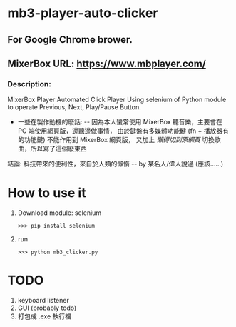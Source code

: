 # mb3-player-auto-clicker

## For Google Chrome brower.
## MixerBox URL: https://www.mbplayer.com/

### Description:
MixerBox Player Automated Click Player
Using selenium of Python module to operate Previous, Next, Play/Pause Button.

* 一些在製作動機的廢話:
    -- 因為本人蠻常使用 MixerBox 聽音樂，主要會在 PC 端使用網頁版，邊聽邊做事情，
       由於鍵盤有多媒體功能鰎 (fn + 播放器有的功能鰎) 不能作用到 MixerBox 網頁版，
       又加上 *懶得切到原網頁* 切換歌曲，所以寫了這個廢東西

結論: 科技帶來的便利性，來自於人類的懶惰
        -- by 某名人/偉人說過 (應該......)

# How to use it
1. Download module: selenium
    ```
    >>> pip install selenium
    ```
2. run
    ```
    >>> python mb3_clicker.py
    ```

# TODO
1. keyboard listener
2. GUI (probably todo)
3. 打包成 .exe 執行檔
